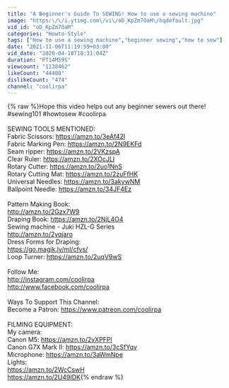 ```yaml
---
title: "A Beginner's Guide To SEWING! How to use a sewing machine"
image: "https:\/\/i.ytimg.com\/vi\/oD_KpZm7OaM\/hqdefault.jpg"
vid_id: "oD_KpZm7OaM"
categories: "Howto-Style"
tags: ["How to use a sewing machine","beginner sewing","how to sew"]
date: "2021-11-06T11:19:59+03:00"
vid_date: "2020-04-18T18:31:04Z"
duration: "PT14M59S"
viewcount: "1138462"
likeCount: "44480"
dislikeCount: "474"
channel: "coolirpa"
---
```

{% raw %}Hope this video helps out any beginner sewers out there! #sewing101 #howtosew #coolirpa<br /><br />SEWING TOOLS MENTIONED: <br />Fabric Scissors: <a rel="nofollow" target="blank" href="https://amzn.to/3eAf42I">https://amzn.to/3eAf42I</a><br />Fabric Marking Pen: <a rel="nofollow" target="blank" href="https://amzn.to/2N9EKFd">https://amzn.to/2N9EKFd</a><br />Seam ripper: <a rel="nofollow" target="blank" href="https://amzn.to/2VKzspA">https://amzn.to/2VKzspA</a><br />Clear Ruler: <a rel="nofollow" target="blank" href="https://amzn.to/2XOcJLI">https://amzn.to/2XOcJLI</a><br />Rotary Cutter: <a rel="nofollow" target="blank" href="https://amzn.to/2uo1NnS">https://amzn.to/2uo1NnS</a><br />Rotary Cutting Mat: <a rel="nofollow" target="blank" href="https://amzn.to/2zuFfHK">https://amzn.to/2zuFfHK</a><br />Universal Needles: <a rel="nofollow" target="blank" href="https://amzn.to/3akywNM">https://amzn.to/3akywNM</a><br />Ballpoint Needle: <a rel="nofollow" target="blank" href="https://amzn.to/34JF4Ez">https://amzn.to/34JF4Ez</a><br /><br />Pattern Making Book:<br /><a rel="nofollow" target="blank" href="http://amzn.to/2Gzx7W9">http://amzn.to/2Gzx7W9</a><br />Draping Book: <a rel="nofollow" target="blank" href="https://amzn.to/2NjL4O4">https://amzn.to/2NjL4O4</a><br />Sewing machine - Juki HZL-G Series<br /><a rel="nofollow" target="blank" href="http://amzn.to/2yqjaro">http://amzn.to/2yqjaro</a><br />Dress Forms for Draping:<br /><a rel="nofollow" target="blank" href="https://go.magik.ly/ml/cfvs/">https://go.magik.ly/ml/cfvs/</a><br />Loop Turner: <a rel="nofollow" target="blank" href="https://amzn.to/2uqV9wS">https://amzn.to/2uqV9wS</a><br /><br />Follow Me:<br /><a rel="nofollow" target="blank" href="http://instagram.com/coolirpa">http://instagram.com/coolirpa</a><br /><a rel="nofollow" target="blank" href="http://www.facebook.com/coolirpa">http://www.facebook.com/coolirpa</a><br /><br />Ways To Support This Channel:<br />Become a Patron: <a rel="nofollow" target="blank" href="https://www.patreon.com/coolirpa">https://www.patreon.com/coolirpa</a><br /><br />FILMING EQUIPMENT:<br />My camera:<br />Canon M5: <a rel="nofollow" target="blank" href="https://amzn.to/2vXPFPl">https://amzn.to/2vXPFPl</a><br />Canon G7X Mark II: <a rel="nofollow" target="blank" href="https://amzn.to/3cSfYqy">https://amzn.to/3cSfYqy</a><br />Microphone: <a rel="nofollow" target="blank" href="https://amzn.to/3aWmNpe">https://amzn.to/3aWmNpe</a><br />Lights: <br /><a rel="nofollow" target="blank" href="https://amzn.to/2WcCswH">https://amzn.to/2WcCswH</a><br /><a rel="nofollow" target="blank" href="https://amzn.to/2U49IDK">https://amzn.to/2U49IDK</a>{% endraw %}
